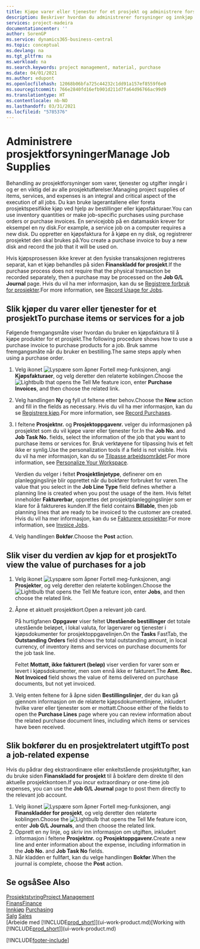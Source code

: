 ```yaml
---
title: Kjøpe varer eller tjenester for et prosjekt og administrere forsyninger | Microsoft-dokumentasjon
description: Beskriver hvordan du administrerer forsyninger og innkjøp av materialer og tjenester for prosjekter.
services: project-madeira
documentationcenter: ''
author: SorenGP
ms.service: dynamics365-business-central
ms.topic: conceptual
ms.devlang: na
ms.tgt_pltfrm: na
ms.workload: na
ms.search.keywords: project management, material, purchase
ms.date: 04/01/2021
ms.author: edupont
ms.openlocfilehash: 12068b06bfa725c44232c1dd91a157ef8559f6e0
ms.sourcegitcommit: 766e2840fd16efb901d211d7fa64d96766ac99d9
ms.translationtype: HT
ms.contentlocale: nb-NO
ms.lasthandoff: 03/31/2021
ms.locfileid: "5785376"
---
```

# <a name="manage-job-supplies"></a><span data-ttu-id="4f947-103">Administrere prosjektforsyninger</span><span class="sxs-lookup"><span data-stu-id="4f947-103">Manage Job Supplies</span></span>
<span data-ttu-id="4f947-104">Behandling av prosjektforsyninger som varer, tjenester og utgifter inngår i og er en viktig del av alle prosjektutførelser.</span><span class="sxs-lookup"><span data-stu-id="4f947-104">Managing project supplies of items, services, and expenses is an integral and critical aspect of the execution of all jobs.</span></span> <span data-ttu-id="4f947-105">Du kan bruke lagerantallene eller foreta prosjektspesifikke kjøp ved hjelp av bestillinger eller kjøpsfakturaer.</span><span class="sxs-lookup"><span data-stu-id="4f947-105">You can use inventory quantities or make job-specific purchases using purchase orders or purchase invoices.</span></span> <span data-ttu-id="4f947-106">En servicejobb på en datamaskin krever for eksempel en ny disk.</span><span class="sxs-lookup"><span data-stu-id="4f947-106">For example, a service job on a computer requires a new disk.</span></span> <span data-ttu-id="4f947-107">Du oppretter en kjøpsfaktura for å kjøpe en ny disk, og registrerer prosjektet den skal brukes på.</span><span class="sxs-lookup"><span data-stu-id="4f947-107">You create a purchase invoice to buy a new disk and record the job that it will be used on.</span></span>

<span data-ttu-id="4f947-108">Hvis kjøpsprosessen ikke krever at den fysiske transaksjonen registreres separat, kan et kjøp behandles på siden **Finanskladd for prosjekt**.</span><span class="sxs-lookup"><span data-stu-id="4f947-108">If the purchase process does not require that the physical transaction be recorded separately, then a purchase may be processed on the **Job G/L Journal** page.</span></span> <span data-ttu-id="4f947-109">Hvis du vil ha mer informasjon, kan du se [Registrere forbruk for prosjekter](projects-how-record-job-usage.md).</span><span class="sxs-lookup"><span data-stu-id="4f947-109">For more information, see [Record Usage for Jobs](projects-how-record-job-usage.md).</span></span>

## <a name="to-purchase-items-or-services-for-a-job"></a><span data-ttu-id="4f947-110">Slik kjøper du varer eller tjenester for et prosjekt</span><span class="sxs-lookup"><span data-stu-id="4f947-110">To purchase items or services for a job</span></span>
<span data-ttu-id="4f947-111">Følgende fremgangsmåte viser hvordan du bruker en kjøpsfaktura til å kjøpe produkter for et prosjekt.</span><span class="sxs-lookup"><span data-stu-id="4f947-111">The following procedure shows how to use a purchase invoice to purchase products for a job.</span></span> <span data-ttu-id="4f947-112">Bruk samme fremgangsmåte når du bruker en bestilling.</span><span class="sxs-lookup"><span data-stu-id="4f947-112">The same steps apply when using a purchase order.</span></span>  

1. <span data-ttu-id="4f947-113">Velg ikonet ![Lyspære som åpner Fortell meg-funksjonen](media/ui-search/search_small.png "Fortell hva du vil gjøre"), angi **Kjøpsfakturaer**, og velg deretter den relaterte koblingen.</span><span class="sxs-lookup"><span data-stu-id="4f947-113">Choose the ![Lightbulb that opens the Tell Me feature](media/ui-search/search_small.png "Tell me what you want to do") icon, enter **Purchase Invoices**, and then choose the related link.</span></span>  
2. <span data-ttu-id="4f947-114">Velg handlingen **Ny** og fyll ut feltene etter behov.</span><span class="sxs-lookup"><span data-stu-id="4f947-114">Choose the **New** action and fill in the fields as necessary.</span></span> <span data-ttu-id="4f947-115">Hvis du vil ha mer informasjon, kan du se [Registrere kjøp](purchasing-how-record-purchases.md).</span><span class="sxs-lookup"><span data-stu-id="4f947-115">For more information, see [Record Purchases](purchasing-how-record-purchases.md).</span></span>
3. <span data-ttu-id="4f947-116">I feltene **Prosjektnr.** og **Prosjektoppgavenr.** velger du informasjonen på prosjektet som du vil kjøpe varer eller tjenester for.</span><span class="sxs-lookup"><span data-stu-id="4f947-116">In the **Job No.** and **Job Task No.** fields, select the information of the job that you want to purchase items or services for.</span></span> <span data-ttu-id="4f947-117">Bruk verktøyene for tilpassing hvis et felt ikke er synlig.</span><span class="sxs-lookup"><span data-stu-id="4f947-117">Use the personalization tools if a field is not visible.</span></span> <span data-ttu-id="4f947-118">Hvis du vil ha mer informasjon, kan du se [Tilpasse arbeidsområdet](ui-personalization-user.md).</span><span class="sxs-lookup"><span data-stu-id="4f947-118">For more information, see [Personalize Your Workspace](ui-personalization-user.md).</span></span>

    <span data-ttu-id="4f947-119">Verdien du velger i feltet **Prosjektlinjetype**, definerer om en planleggingslinje blir opprettet når du bokfører forbruket for varen.</span><span class="sxs-lookup"><span data-stu-id="4f947-119">The value that you select in the **Job Line Type** field defines whether a planning line is created when you post the usage of the item.</span></span> <span data-ttu-id="4f947-120">Hvis feltet inneholder **Fakturerbar**, opprettes det prosjektplanleggingslinjer som er klare for å faktureres kunden.</span><span class="sxs-lookup"><span data-stu-id="4f947-120">If the field contains **Billable**, then job planning lines that are ready to be invoiced to the customer are created.</span></span> <span data-ttu-id="4f947-121">Hvis du vil ha mer informasjon, kan du se [Fakturere prosjekter](projects-how-invoice-jobs.md).</span><span class="sxs-lookup"><span data-stu-id="4f947-121">For more information, see [Invoice Jobs](projects-how-invoice-jobs.md).</span></span>
4. <span data-ttu-id="4f947-122">Velg handlingen **Bokfør**.</span><span class="sxs-lookup"><span data-stu-id="4f947-122">Choose the **Post** action.</span></span>

## <a name="to-view-the-value-of-purchases-for-a-job"></a><span data-ttu-id="4f947-123">Slik viser du verdien av kjøp for et prosjekt</span><span class="sxs-lookup"><span data-stu-id="4f947-123">To view the value of purchases for a job</span></span>
1. <span data-ttu-id="4f947-124">Velg ikonet ![Lyspære som åpner Fortell meg-funksjonen](media/ui-search/search_small.png "Fortell hva du vil gjøre"), angi **Prosjekter**, og velg deretter den relaterte koblingen.</span><span class="sxs-lookup"><span data-stu-id="4f947-124">Choose the ![Lightbulb that opens the Tell Me feature](media/ui-search/search_small.png "Tell me what you want to do") icon, enter **Jobs**, and then choose the related link.</span></span>
2. <span data-ttu-id="4f947-125">Åpne et aktuelt prosjektkort.</span><span class="sxs-lookup"><span data-stu-id="4f947-125">Open a relevant job card.</span></span>

    <span data-ttu-id="4f947-126">På hurtigfanen **Oppgaver** viser feltet **Utestående bestillinger** det totale utestående beløpet, i lokal valuta, for lagervarer og tjenester i kjøpsdokumenter for prosjektoppgavelinjen.</span><span class="sxs-lookup"><span data-stu-id="4f947-126">On the **Tasks** FastTab, the **Outstanding Orders** field shows the total outstanding amount, in local currency, of inventory items and services on purchase documents for the job task line.</span></span>  

    <span data-ttu-id="4f947-127">Feltet **Mottatt, ikke fakturert (beløp)** viser verdien for varer som er levert i kjøpsdokumenter, men som ennå ikke er fakturert.</span><span class="sxs-lookup"><span data-stu-id="4f947-127">The **Amt. Rec. Not Invoiced** field shows the value of items delivered on purchase documents, but not yet invoiced.</span></span>  
3. <span data-ttu-id="4f947-128">Velg enten feltene for å åpne siden **Bestillingslinjer**, der du kan gå gjennom informasjon om de relaterte kjøpsdokumentlinjene, inkludert hvilke varer eller tjenester som er mottatt.</span><span class="sxs-lookup"><span data-stu-id="4f947-128">Choose either of the fields to open the **Purchase Lines** page where you can review information about the related purchase document lines, including which items or services have been received.</span></span>

## <a name="to-post-a-job-related-expense"></a><span data-ttu-id="4f947-129">Slik bokfører du en prosjektrelatert utgift</span><span class="sxs-lookup"><span data-stu-id="4f947-129">To post a job-related expense</span></span>
<span data-ttu-id="4f947-130">Hvis du pådrar deg ekstraordinære eller enkeltstående prosjektutgifter, kan du bruke siden **Finanskladd for prosjekt** til å bokføre dem direkte til den aktuelle prosjektkontoen.</span><span class="sxs-lookup"><span data-stu-id="4f947-130">If you incur extraordinary or one-time job expenses, you can use the **Job G/L Journal** page to post them directly to the relevant job account.</span></span>

1. <span data-ttu-id="4f947-131">Velg ikonet ![Lyspære som åpner Fortell meg-funksjonen](media/ui-search/search_small.png "Fortell hva du vil gjøre"), angi **Finanskladder for prosjekt**, og velg deretter den relaterte koblingen.</span><span class="sxs-lookup"><span data-stu-id="4f947-131">Choose the ![Lightbulb that opens the Tell Me feature](media/ui-search/search_small.png "Tell me what you want to do") icon, enter **Job G/L Journals**, and then choose the related link.</span></span>  
2. <span data-ttu-id="4f947-132">Opprett en ny linje, og skriv inn informasjon om utgiften, inkludert informasjon i feltene **Prosjektnr.** og **Prosjektoppgavenr.**</span><span class="sxs-lookup"><span data-stu-id="4f947-132">Create a new line and enter information about the expense, including information in the **Job No.** and **Job Task No** fields.</span></span>  
3. <span data-ttu-id="4f947-133">Når kladden er fullført, kan du velge handlingen **Bokfør**.</span><span class="sxs-lookup"><span data-stu-id="4f947-133">When the journal is complete, choose the **Post** action.</span></span>

## <a name="see-also"></a><span data-ttu-id="4f947-134">Se også</span><span class="sxs-lookup"><span data-stu-id="4f947-134">See Also</span></span>
[<span data-ttu-id="4f947-135">Prosjektstyring</span><span class="sxs-lookup"><span data-stu-id="4f947-135">Project Management</span></span>](projects-manage-projects.md)  
[<span data-ttu-id="4f947-136">Finans</span><span class="sxs-lookup"><span data-stu-id="4f947-136">Finance</span></span>](finance.md)  
<span data-ttu-id="4f947-137">[Innkjøp](purchasing-manage-purchasing.md)       </span><span class="sxs-lookup"><span data-stu-id="4f947-137">[Purchasing](purchasing-manage-purchasing.md)       </span></span>  
<span data-ttu-id="4f947-138">[Salg](sales-manage-sales.md)    </span><span class="sxs-lookup"><span data-stu-id="4f947-138">[Sales](sales-manage-sales.md)    </span></span>  
<span data-ttu-id="4f947-139">[Arbeide med [!INCLUDE[prod_short](includes/prod_short.md)]](ui-work-product.md)</span><span class="sxs-lookup"><span data-stu-id="4f947-139">[Working with [!INCLUDE[prod_short](includes/prod_short.md)]](ui-work-product.md)</span></span>  


[!INCLUDE[footer-include](includes/footer-banner.md)]
